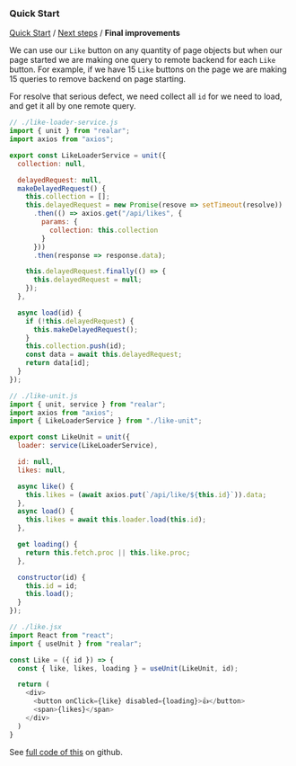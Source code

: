 ### Quick Start

[Quick Start](./quick-start.md) / [Next steps](./quick-start-next.md) / **Final improvements**

We can use our `Like` button on any quantity of page objects but when our page started we are making one query to remote backend for each `Like` button. For example, if we have 15 `Like` buttons on the page we are making 15 queries to remove backend on page starting.

For resolve that serious defect, we need collect all `id` for we need to load, and get it all by one remote query.

```javascript
// ./like-loader-service.js
import { unit } from "realar";
import axios from "axios";

export const LikeLoaderService = unit({
  collection: null,

  delayedRequest: null,
  makeDelayedRequest() {
    this.collection = [];
    this.delayedRequest = new Promise(resove => setTimeout(resolve))
      .then(() => axios.get("/api/likes", {
        params: {
          collection: this.collection
        }
      }))
      .then(response => response.data);

    this.delayedRequest.finally(() => {
      this.delayedRequest = null;
    });
  },

  async load(id) {
    if (!this.delayedRequest) {
      this.makeDelayedRequest();
    }
    this.collection.push(id);
    const data = await this.delayedRequest;
    return data[id];
  }
});
```

```javascript
// ./like-unit.js
import { unit, service } from "realar";
import axios from "axios";
import { LikeLoaderService } from "./like-unit";

export const LikeUnit = unit({
  loader: service(LikeLoaderService),

  id: null,
  likes: null,

  async like() {
    this.likes = (await axios.put(`/api/like/${this.id}`)).data;
  },
  async load() {
    this.likes = await this.loader.load(this.id);
  },

  get loading() {
    return this.fetch.proc || this.like.proc;
  },

  constructor(id) {
    this.id = id;
    this.load();
  }
});
```


```javascript
// ./like.jsx
import React from "react";
import { useUnit } from "realar";

const Like = ({ id }) => {
  const { like, likes, loading } = useUnit(LikeUnit, id);

  return (
    <div>
      <button onClick={like} disabled={loading}>👍</button>
      <span>{likes}</span>
    </div>
  )
}
```

See [full code of this](https://github.com/realar-project/realar-quick-start-like-example-3) on github.


